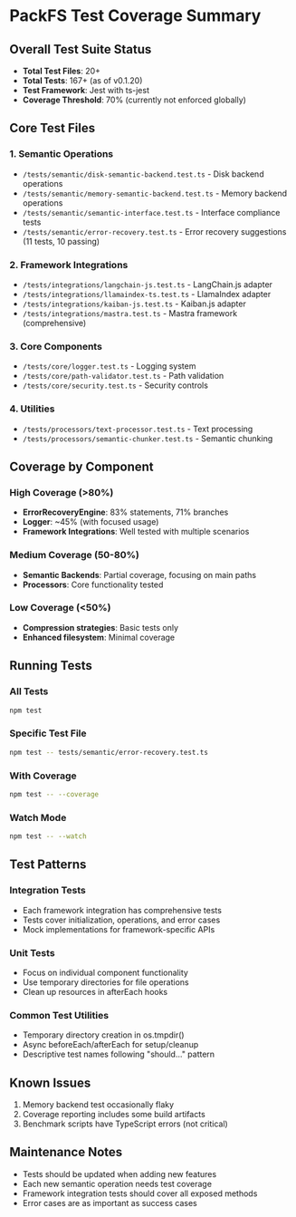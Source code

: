 # PackFS Test Coverage Summary

## Overall Test Suite Status
- **Total Test Files**: 20+
- **Total Tests**: 167+ (as of v0.1.20)
- **Test Framework**: Jest with ts-jest
- **Coverage Threshold**: 70% (currently not enforced globally)

## Core Test Files

### 1. Semantic Operations
- `/tests/semantic/disk-semantic-backend.test.ts` - Disk backend operations
- `/tests/semantic/memory-semantic-backend.test.ts` - Memory backend operations
- `/tests/semantic/semantic-interface.test.ts` - Interface compliance tests
- `/tests/semantic/error-recovery.test.ts` - Error recovery suggestions (11 tests, 10 passing)

### 2. Framework Integrations
- `/tests/integrations/langchain-js.test.ts` - LangChain.js adapter
- `/tests/integrations/llamaindex-ts.test.ts` - LlamaIndex adapter
- `/tests/integrations/kaiban-js.test.ts` - Kaiban.js adapter
- `/tests/integrations/mastra.test.ts` - Mastra framework (comprehensive)

### 3. Core Components
- `/tests/core/logger.test.ts` - Logging system
- `/tests/core/path-validator.test.ts` - Path validation
- `/tests/core/security.test.ts` - Security controls

### 4. Utilities
- `/tests/processors/text-processor.test.ts` - Text processing
- `/tests/processors/semantic-chunker.test.ts` - Semantic chunking

## Coverage by Component

### High Coverage (>80%)
- **ErrorRecoveryEngine**: 83% statements, 71% branches
- **Logger**: ~45% (with focused usage)
- **Framework Integrations**: Well tested with multiple scenarios

### Medium Coverage (50-80%)
- **Semantic Backends**: Partial coverage, focusing on main paths
- **Processors**: Core functionality tested

### Low Coverage (<50%)
- **Compression strategies**: Basic tests only
- **Enhanced filesystem**: Minimal coverage

## Running Tests

### All Tests
```bash
npm test
```

### Specific Test File
```bash
npm test -- tests/semantic/error-recovery.test.ts
```

### With Coverage
```bash
npm test -- --coverage
```

### Watch Mode
```bash
npm test -- --watch
```

## Test Patterns

### Integration Tests
- Each framework integration has comprehensive tests
- Tests cover initialization, operations, and error cases
- Mock implementations for framework-specific APIs

### Unit Tests
- Focus on individual component functionality
- Use temporary directories for file operations
- Clean up resources in afterEach hooks

### Common Test Utilities
- Temporary directory creation in os.tmpdir()
- Async beforeEach/afterEach for setup/cleanup
- Descriptive test names following "should..." pattern

## Known Issues
1. Memory backend test occasionally flaky
2. Coverage reporting includes some build artifacts
3. Benchmark scripts have TypeScript errors (not critical)

## Maintenance Notes
- Tests should be updated when adding new features
- Each new semantic operation needs test coverage
- Framework integration tests should cover all exposed methods
- Error cases are as important as success cases